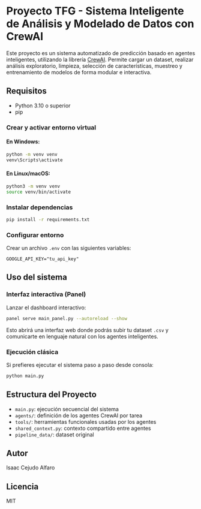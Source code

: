 # Proyecto TFG - Sistema Inteligente de Análisis y Modelado de Datos con CrewAI

Este proyecto es un sistema automatizado de predicción basado en agentes inteligentes, utilizando la librería [CrewAI](https://docs.crewai.com). Permite cargar un dataset, realizar análisis exploratorio, limpieza, selección de características, muestreo y entrenamiento de modelos de forma modular e interactiva.

## Requisitos

- Python 3.10 o superior
- pip

### Crear y activar entorno virtual

#### En Windows:
```bash
python -m venv venv
venv\Scripts\activate
```

#### En Linux/macOS:
```bash
python3 -m venv venv
source venv/bin/activate
```

### Instalar dependencias
```bash
pip install -r requirements.txt
```

### Configurar entorno

Crear un archivo `.env` con las siguientes variables:
```env
GOOGLE_API_KEY="tu_api_key"
```

## Uso del sistema

### Interfaz interactiva (Panel)

Lanzar el dashboard interactivo:
```bash
panel serve main_panel.py --autoreload --show
```

Esto abrirá una interfaz web donde podrás subir tu dataset `.csv` y comunicarte en lenguaje natural con los agentes inteligentes.

### Ejecución clásica

Si prefieres ejecutar el sistema paso a paso desde consola:
```bash
python main.py
```

## Estructura del Proyecto

- `main.py`: ejecución secuencial del sistema
- `agents/`: definición de los agentes CrewAI por tarea
- `tools/`: herramientas funcionales usadas por los agentes
- `shared_context.py`: contexto compartido entre agentes
- `pipeline_data/`: dataset original

## Autor
Isaac Cejudo Alfaro

## Licencia
MIT
